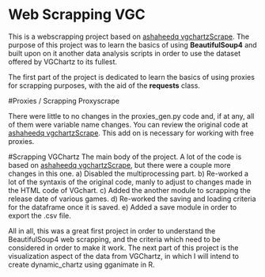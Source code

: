 # Web Scrapping VGC
This is a webscrapping project based on [ashaheedq vgchartzScrape](https://github.com/ashaheedq/vgchartzScrape). The purpose of this project was to learn the basics of using <b>BeautifulSoup4</b> and built upon on it another data analysis scripts in order to use the dataset offered by VGChartz to its fullest. 
 
 The first part of the project is dedicated to learn the basics of using proxies for scrapping purposes, with the aid of the <b>requests</b> class.

#Proxies / Scrapping Proxyscrape

There were little to no changes in the proxies_gen.py code and, if at any, all of them were variable name changes. You can review the original code at [ashaheedq vgchartzScrape](https://github.com/ashaheedq/vgchartzScrape). This add on is necessary for working with free proxies. 

#Scrapping VGChartz
The main body of the project. A lot of the code is based on [ashaheedq vgchartzScrape](https://github.com/ashaheedq/vgchartzScrape), but there were a couple more changes in this one. 
a) Disabled the multiprocessing part. 
b) Re-worked a lot of the syntaxis of the original code, manly to adjust to changes made in the HTML code of VGchart.
c) Added the another module to scrapping the release date of various games. 
d) Re-worked the saving and loading criteria for the dataframe once it is saved.
e) Added a save module in order to export the .csv file. 

All in all, this was a great first project in order to understand the BeautifulSoup4 web scrapping, and the criteria which need to be considered in order to make it work. The next part of this project is the visualization aspect of the data from VGChartz, in which I will intend to create dynamic_chartz using gganimate in R. 
